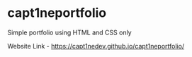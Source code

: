 # capt1neportfolio
Simple portfolio using HTML and CSS only

Website Link - https://capt1nedev.github.io/capt1neportfolio/
